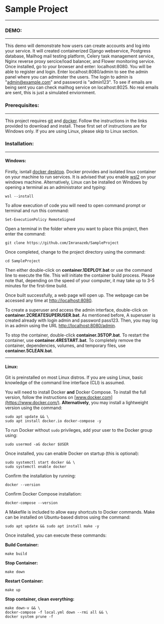 # Sample Project

---

### DEMO:

---

This demo will demonstrate how users can create accounts and log into your service. It will created containerized Django webservice, Postgress database, Mailhog mail testing platform, Celery task management service, Nginx reverse proxy sercice/load balancer, and Flower monitoring service. Once installed, go to your browser and enter: localhost:8080. You will be able to register and login. Enter localhost:8080/admin to see the admin panel where you can adminster the users. The login to admin is "admin@example.com" and password is "admin123". To see if emails are being sent you can check mailhog service on localhost:8025. No real emails are sent, this is just a simulated enviornment.

### Prerequisites:

---

This project requires [git](https://git-scm.com/downloads) and [docker](https://www.docker.com/). Follow the instructions in the links provided to download and install. These first set of instructions are for Windows only. If you are using Linux, please skip to Linux section.

### Installation:

---

#### Windows:

Firstly, isntall [docker desktop](https://www.docker.com/). Docker provides and isolated linux container on your machine to run services. It is advised that you enable [wsl2](https://learn.microsoft.com/en-us/windows/wsl/) on your windows machine. Alternatively, Linux can be installed on Windows by opening a terminal as an administrator and typing:

    wsl --install

To allow execution of code you will need to open command prompt or terminal and run this command:

    Set-ExecutionPolicy RemoteSigned

Open a terminal in the folder where you want to place this project, then enter the command:

    git clone https://github.com/Imranazeb/SampleProject

Once completed, change to the project directory using the command:

    cd SampleProject

Then either double-click on **container.1DEPLOY.bat** or use the command line to execute the file. This will initiate the container build process. Please note that, depending on the speed of your computer, it may take up to 3-5 minutes for the first-time build.

Once built successfully, a web page will open up. The webpage can be accessed any time at [http://localhost:8080](http://localhost:8080).

To create a superuser and access the admin interface, double-click on **container.2CREATESUPERUSER.bat**. As mentioned before, A superuser is created already with login admin and password pass123. Then, you may log in as admin using the URL [http://localhost:8080/admin](http://localhost:8080/admin).

To stop the container, double-click **container.3STOP.bat**. To restart the container, use **container.4RESTART.bat**. To completely remove the container, dependencies, volumes, and temporary files, use **container.5CLEAN.bat**.

---

#### Linux:

Git is preinstalled on most Linux distros. If you are using Linux, basic knowledge of the command line interface (CLI) is assumed.

You will need to install Docker **and** Docker Compose. To install the full version, follow the instructions on [www.docker.com](https://www.docker.com/). **Alternatively**, you may install a lightweight version using the command:

    sudo apt update && \
    sudo apt install docker.io docker-compose -y

To run Docker without `sudo` privileges, add your user to the Docker group using:

    sudo usermod -aG docker $USER

Once installed, you can enable Docker on startup (this is optional):

    sudo systemctl start docker && \
    sudo systemctl enable docker

Confirm the installation by running:

    docker --version

Confirm Docker Compose installation:

    docker-compose --version

A Makefile is included to allow easy shortcuts to Docker commands. Make can be installed on Ubuntu-based distros using the command:

    sudo apt update && sudo apt install make -y

Once installed, you can execute these commands:

**Build Container:**

    make build

**Stop Container:**

    make down

**Restart Container:**

    make up

**Stop container, clean everything:**

    make down-v && \
    docker-compose -f local.yml down --rmi all && \
    docker system prune -f
